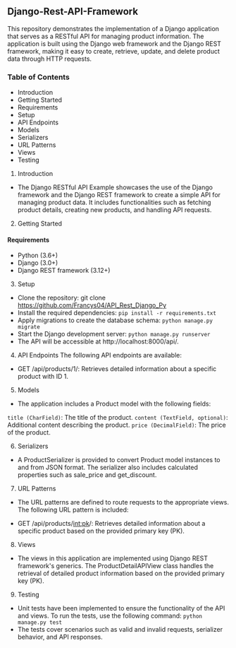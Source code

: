 
## Django-Rest-API-Framework
This repository demonstrates the implementation of a Django application that serves as a RESTful API for managing product information. The application is built using the Django web framework and the Django REST framework, making it easy to create, retrieve, update, and delete product data through HTTP requests.

### Table of Contents
- Introduction
- Getting Started
- Requirements
- Setup
- API Endpoints
- Models
- Serializers
- URL Patterns
- Views
- Testing

1. Introduction
- The Django RESTful API Example showcases the use of the Django framework and the Django REST framework to create a simple API for managing product data. It includes functionalities such as fetching product details, creating new products, and handling API requests.

2. Getting Started
#### Requirements
- Python (3.6+)
- Django (3.0+)
- Django REST framework (3.12+)
3. Setup
- Clone the repository:
git clone https://github.com/Francys04/API_Rest_Django_Py
- Install the required dependencies:
`pip install -r requirements.txt`
- Apply migrations to create the database schema:
`python manage.py migrate`
- Start the Django development server:
`python manage.py runserver`
- The API will be accessible at http://localhost:8000/api/.

4. API Endpoints
The following API endpoints are available:

- GET /api/products/1/: Retrieves detailed information about a specific product with ID 1.
5. Models
- The application includes a Product model with the following fields:

`title (CharField)`: The title of the product.
`content (TextField, optional)`: Additional content describing the product.
`price (DecimalField)`: The price of the product.

6. Serializers
- A ProductSerializer is provided to convert Product model instances to and from JSON format. The serializer also includes calculated properties such as sale_price and get_discount.

7. URL Patterns
- The URL patterns are defined to route requests to the appropriate views. The following URL pattern is included:

- GET /api/products/<int:pk>/: Retrieves detailed information about a specific product based on the provided primary key (PK).
8. Views
- The views in this application are implemented using Django REST framework's generics. The ProductDetailAPIView class handles the retrieval of detailed product information based on the provided primary key (PK).

9. Testing
- Unit tests have been implemented to ensure the functionality of the API and views. To run the tests, use the following command:
`python manage.py test`
- The tests cover scenarios such as valid and invalid requests, serializer behavior, and API responses.